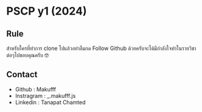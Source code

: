 # PSCP y1 (2024)
## Rule
<p>สำหรับใครที่ทำการ clone ไปแล้วอย่าลืมกด Follow Github ด้วยครับจะได้มีกำลังใจทำในรายวิชาต่อๆไปขอบคุณครับ 🤓</p>

## Contact

- Github : Makufff
- Instragram : _.makufff.js
- Linkedin : Tanapat Chamted